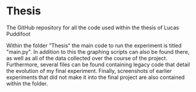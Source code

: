# Thesis
The GitHub repository for all the code used within the thesis of Lucas Puddifoot

Within the folder "Thesis" the main code to run the experiment is titled "main.py". In addition to this the graphing scripts can also be found there, as well as all of the data collected over the course of the project. Furthermore, several files can be found containing legacy code that detail the evolution of my final experiment. Finally, screenshots of earlier experiments that did not make it into the final project are also contained within the folder.
